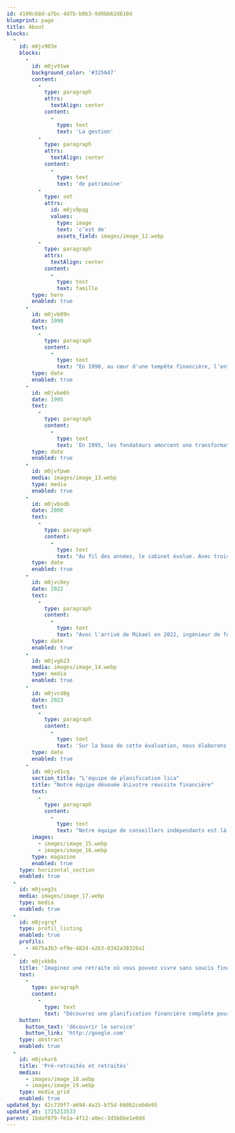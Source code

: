 ```yaml
---
id: 4100c68d-a7bc-4d7b-b0b3-9d9bb62d610d
blueprint: page
title: About
blocks:
  -
    id: m0jv903e
    blocks:
      -
        id: m0jv91we
        background_color: '#325647'
        content:
          -
            type: paragraph
            attrs:
              textAlign: center
            content:
              -
                type: text
                text: 'La gestion'
          -
            type: paragraph
            attrs:
              textAlign: center
            content:
              -
                type: text
                text: 'de patrimoine'
          -
            type: set
            attrs:
              id: m0jv9pqg
              values:
                type: image
                text: 'c’est de'
                assets_field: images/image_12.webp
          -
            type: paragraph
            attrs:
              textAlign: center
            content:
              -
                type: text
                text: famille
        type: hero
        enabled: true
      -
        id: m0jvb09n
        date: 1990
        text:
          -
            type: paragraph
            content:
              -
                type: text
                text: "En 1990, au cœur d'une tempête financière, l’entreprise voit le jour. Malgré une récession implacable, les fondateurs, Yvan Mathieu et son oncle, relèvent le défi avec audace, marquant le début d'un parcours exceptionnel."
        type: date
        enabled: true
      -
        id: m0jvbe6h
        date: 1995
        text:
          -
            type: paragraph
            content:
              -
                type: text
                text: 'En 1995, les fondateurs amorcent une transformation significative, offrant une heure de consultation à chaque participant et établissant un modèle innovant de cabinet de planification financière.'
        type: date
        enabled: true
      -
        id: m0jvfpwm
        media: images/image_13.webp
        type: media
        enabled: true
      -
        id: m0jvbodb
        date: 2000
        text:
          -
            type: paragraph
            content:
              -
                type: text
                text: "Au fil des années, le cabinet évolue. Avec trois adjointes, une réceptionniste et l'ajout stratégique de Peter, un courtier avec son propre portefeuille de clients en 2000, Planification Lica devient plus diversifié pour mieux servir ses clients."
        type: date
        enabled: true
      -
        id: m0jvc0ey
        date: 2022
        text:
          -
            type: paragraph
            content:
              -
                type: text
                text: "Avec l'arrivé de Mikael en 2022, ingénieur de formation et Directeur Général, le trio familial prend la barre pour guider les clients vers une retraite financièrement sécurisée."
        type: date
        enabled: true
      -
        id: m0jvg623
        media: images/image_14.webp
        type: media
        enabled: true
      -
        id: m0jvcd8g
        date: 2023
        text:
          -
            type: paragraph
            content:
              -
                type: text
                text: 'Sur la base de cette évaluation, nous élaborons un plan financier personnalisé qui prend en compte vos besoins actuels'
        type: date
        enabled: true
      -
        id: m0jvd1cq
        section_title: "L'équipe de planification lica"
        title: "Notre équipe dévouée à\Lvotre réussite financière"
        text:
          -
            type: paragraph
            content:
              -
                type: text
                text: "Notre équipe de conseillers indépendants est là pour vous accompagner dans la réalisation de vos projets financiers. Forts de plus de 30 ans d'expérience, nous mettons tout en œuvre pour vous offrir des conseils personnalisés et objectifs. Que ce soit pour planifier votre retraite ou gérer vos finances personnelles, nous sommes là pour vous guider à chaque étape de votre parcours."
        images:
          - images/image_15.webp
          - images/image_16.webp
        type: magazine
        enabled: true
    type: horizontal_section
    enabled: true
  -
    id: m0jveg3s
    media: images/image_17.webp
    type: media
    enabled: true
  -
    id: m0jvgrqf
    type: profil_listing
    enabled: true
    profils:
      - 4675a3b3-ef9e-4824-a263-8342a38326a1
  -
    id: m0jvkb8s
    title: 'Imaginez une retraite où vous pouvez vivre sans soucis financiers.'
    text:
      -
        type: paragraph
        content:
          -
            type: text
            text: "Découvrez une planification financière complète pour votre retraite avec Planification Lica. Nos conseillers spécialisés vous aident à créer un plan personnalisé pour réaliser vos rêves de retraite, en tenant compte de vos besoins actuels et futurs. Avec notre approche indépendante et notre suivi continu, profitez d'une retraite sans soucis financiers. Prenez rendez-vous dès aujourd'hui pour commencer à planifier votre avenir avec confiance."
    button:
      button_text: 'découvrir le service'
      button_link: 'http://google.com'
    type: abstract
    enabled: true
  -
    id: m0jvkur6
    title: 'Pré-retraités et retraités'
    medias:
      - images/image_18.webp
      - images/image_19.webp
    type: media_grid
    enabled: true
updated_by: 42c739f7-a694-4a15-b75d-660b2cebde95
updated_at: 1725213533
parent: 1bdaf079-fe1a-4f12-a0ec-3d5b6be1e0dd
---
```

